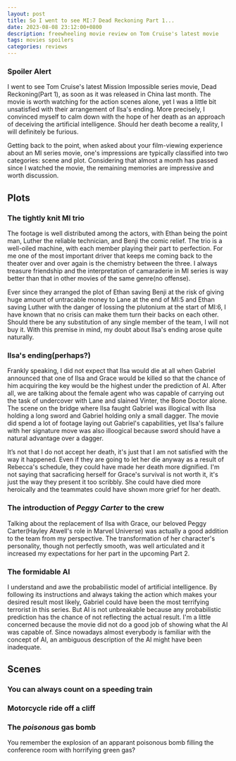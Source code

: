 ```yaml
---
layout: post
title: So I went to see MI:7 Dead Reckoning Part 1...
date: 2023-08-08 23:12:00+0800
description: freewheeling movie review on Tom Cruise's latest movie
tags: movies spoilers
categories: reviews
---
```

### Spoiler Alert

I went to see Tom Cruise's latest Mission Impossible series movie, Dead Reckoning(Part 1), as soon as it was released in China last month. The movie is worth watching for the action scenes alone, yet I was a little bit unsatisfied with their arrangement of Ilsa's ending. More precisely, I convinced myself to calm down with the hope of her death as an approach of deceiving the artificial intelligence. Should her death become a reality, I will definitely be furious.

Getting back to the point, when asked about your film-viewing experience about an MI series movie, one's impressions are typically classified into two categories: scene and plot. Considering that almost a month has passed since I watched the movie, the remaining memories are impressive and worth discussion.

## Plots

### The tightly knit MI trio

The footage is well distributed among the actors, with Ethan being the point man, Luther the reliable technician, and Benji the comic relief. The trio is a well-oiled machine, with each member playing their part to perfection. For me one of the most important driver that keeps me coming back to the theater over and over again is the chemistry between the three. I always treasure friendship and the interpretation of camaraderie in MI series is way better than that in other movies of the same genre(no offense).

Ever since they arranged the plot of Ethan saving Benji at the risk of giving huge amount of untracable money to Lane at the end of MI:5 and Ethan saving Luther with the danger of lossing the plutonium at the start of MI:6, I have known that no crisis can make them turn their backs on each other. Should there be any substitution of any single member of the team, I will not buy it. With this premise in mind, my doubt about Ilsa's ending arose quite naturally.

### Ilsa's ending(perhaps?)

Frankly speaking, I did not expect that Ilsa would die at all when Gabriel announced that one of Ilsa and Grace would be killed so that the chance of him acquiring the key would be the highest under the prediction of AI. After all, we are talking about the female agent who was capable of carrying out the task of undercover with Lane and slained Vinter, the Bone Doctor alone. The scene on the bridge where Ilsa faught Gabriel was illogical with Ilsa holding a long sword and Gabriel holding only a small dagger. The movie did spend a lot of footage laying out Gabriel's capabilities, yet Ilsa's failure with her signature move was also illoogical because sword should have a natural advantage over a dagger.

It’s not that I do not accept her death, it's just that I am not satisfied with the way it happened. Even if they are going to let her die anyway as a result of Rebecca's schedule, they could have made her death more dignified. I'm not saying that sacraficing herself for Grace's survival is not worth it, it's just the way they present it too scribbly. She could have died more heroically and the teammates could have shown more grief for her death.

### The introduction of *Peggy Carter* to the crew

Talking about the replacement of Ilsa with Grace, our beloved Peggy Carter(Hayley Atwell's role in Marvel Universe) was actually a good addition to the team from my perspective. The transformation of her character's personality, though not perfectly smooth, was well articulated and it increased my expectations for her part in the upcoming Part 2. 

### The formidable AI

I understand and awe the probabilistic model of artificial intelligence. By following its instructions and always taking the action which makes your desired result most likely, Gabriel could have been the most terrifying terrorist in this series. But AI is not unbreakable because any probabilistic prediction has the chance of not reflecting the actual result. I'm a little concerned because the movie did not do a good job of showing what the AI was capable of. Since nowadays almost everybody is familiar with the concept of AI, an ambiguous description of the AI might have been inadequate.

## Scenes

### You can always count on a speeding train

### Motorcycle ride off a cliff

### The *poisonous* gas bomb

You remember the explosion of an apparant poisonous bomb filling the conference room with horrifying green gas?
